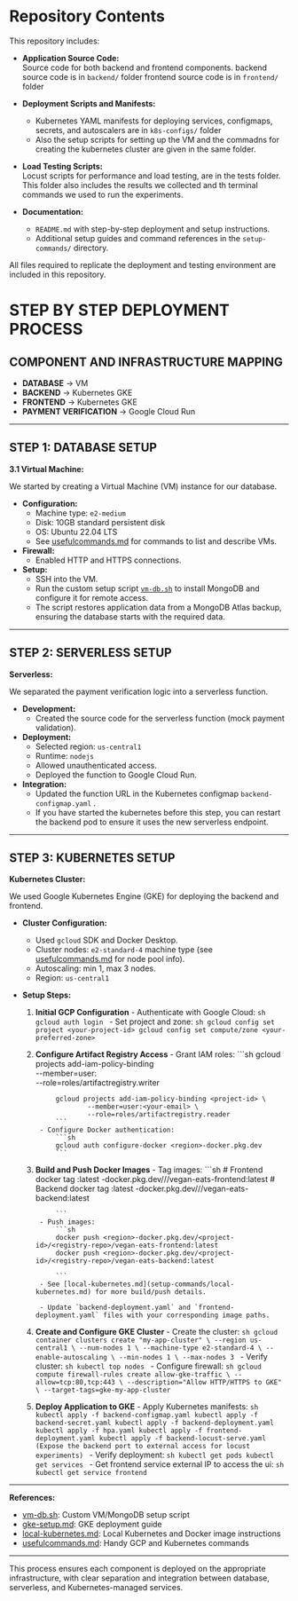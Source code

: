 # Repository Contents

This repository includes:

- **Application Source Code:**  
    Source code for both backend and frontend components.
    backend source code is in `backend/` folder
    frontend source code is in `frontend/` folder

- **Deployment Scripts and Manifests:**  
    - Kubernetes YAML manifests for deploying services, configmaps, secrets, and autoscalers are in `k8s-configs/` folder
    - Also the setup scripts for setting up the VM and the commadns for  creating the kubernetes cluster are given in the same folder.

- **Load Testing Scripts:**  
    Locust scripts for performance and load testing, are in the tests folder.
    This folder also includes the results we collected and th terminal commands we used to run the experiments.

- **Documentation:**  
    - `README.md` with step-by-step deployment and setup instructions.
    - Additional setup guides and command references in the `setup-commands/` directory. 

All files required to replicate the deployment and testing environment are included in this repository.


# STEP BY STEP DEPLOYMENT PROCESS

## COMPONENT AND INFRASTRUCTURE MAPPING

- **DATABASE** → VM  
- **BACKEND** → Kubernetes GKE  
- **FRONTEND** → Kubernetes GKE  
- **PAYMENT VERIFICATION** → Google Cloud Run  

---

## STEP 1: DATABASE SETUP

**3.1 Virtual Machine:**

We started by creating a Virtual Machine (VM) instance for our database.  
- **Configuration:**  
  - Machine type: `e2-medium`
  - Disk: 10GB standard persistent disk
  - OS: Ubuntu 22.04 LTS  
  - See [usefulcommands.md](setup-commands/usefulcommands.md) for commands to list and describe VMs.
- **Firewall:**  
  - Enabled HTTP and HTTPS connections.
- **Setup:**  
  - SSH into the VM.
  - Run the custom setup script [`vm-db.sh`](setup-commands/vm-db.sh) to install MongoDB and configure it for remote access.
  - The script restores application data from a MongoDB Atlas backup, ensuring the database starts with the required data.

---

## STEP 2: SERVERLESS SETUP

**Serverless:**

We separated the payment verification logic into a serverless function.
- **Development:**  
  - Created the source code for the serverless function (mock payment validation).
- **Deployment:**  
  - Selected region: `us-central1`
  - Runtime: `nodejs`
  - Allowed unauthenticated access.
  - Deployed the function to Google Cloud Run.
- **Integration:**  
  - Updated the function URL in the Kubernetes configmap `backend-configmap.yaml` .
  - If you have started the kubernetes before this step, you can restart the backend pod to ensure it uses the new serverless endpoint.

---

## STEP 3: KUBERNETES SETUP

**Kubernetes Cluster:**

We used Google Kubernetes Engine (GKE) for deploying the backend and frontend.
- **Cluster Configuration:**  
    - Used `gcloud` SDK and Docker Desktop.
    - Cluster nodes: `e2-standard-4` machine type (see [usefulcommands.md](setup-commands/usefulcommands.md) for node pool info).
    - Autoscaling: min 1, max 3 nodes.
    - Region: `us-central1`

- **Setup Steps:**
    1. **Initial GCP Configuration**
            - Authenticate with Google Cloud:
                ```sh
                gcloud auth login
                ```
            - Set project and zone:
                ```sh
                gcloud config set project <your-project-id>
                gcloud config set compute/zone <your-preferred-zone>
                ```
    2. **Configure Artifact Registry Access**
            - Grant IAM roles:
                ```sh
                gcloud projects add-iam-policy-binding <project-id> \
                        --member=user:<your-email> \
                        --role=roles/artifactregistry.writer

                gcloud projects add-iam-policy-binding <project-id> \
                        --member=user:<your-email> \
                        --role=roles/artifactregistry.reader
                ```
            - Configure Docker authentication:
                ```sh
                gcloud auth configure-docker <region>-docker.pkg.dev
                ```
    3. **Build and Push Docker Images**
            - Tag images:
                ```sh
                # Frontend
                docker tag <your-frontend-image-name>:latest <region>-docker.pkg.dev/<project-id>/<registry-repo>/vegan-eats-frontend:latest
                # Backend
                docker tag <your-backend-image-name>:latest <region>-docker.pkg.dev/<project-id>/<registry-repo>/vegan-eats-backend:latest
    
                ```
            - Push images:
                ```sh
                docker push <region>-docker.pkg.dev/<project-id>/<registry-repo>/vegan-eats-frontend:latest
                docker push <region>-docker.pkg.dev/<project-id>/<registry-repo>/vegan-eats-backend:latest
                
                ```
            - See [local-kubernetes.md](setup-commands/local-kubernetes.md) for more build/push details.

            - Update `backend-deployment.yaml` and `frontend-deployment.yaml` files with your corresponding image paths.

    4. **Create and Configure GKE Cluster**
            - Create the cluster:
                ```sh
                gcloud container clusters create "my-app-cluster" \
                        --region us-central1 \
                        --num-nodes 1 \
                        --machine-type e2-standard-4 \
                        --enable-autoscaling \
                        --min-nodes 1 \
                        --max-nodes 3
                ```
            - Verify cluster:
                ```sh
                kubectl top nodes
                ```
            - Configure firewall:
                ```sh
                gcloud compute firewall-rules create allow-gke-traffic \
                        --allow=tcp:80,tcp:443 \
                        --description="Allow HTTP/HTTPS to GKE" \
                        --target-tags=gke-my-app-cluster
                ```
    5. **Deploy Application to GKE**
            - Apply Kubernetes manifests:
                ```sh
                kubectl apply -f backend-configmap.yaml
                kubectl apply -f backend-secret.yaml
                kubectl apply -f backend-deployment.yaml
                kubectl apply -f hpa.yaml
                kubectl apply -f frontend-deployment.yaml
                kubectl apply -f backend-locust-serve.yaml (Expose the backend port to external access for locust experiments)
                ```
            - Verify deployment:
                ```sh
                kubectl get pods
                kubectl get services
                ```
            - Get frontend service external IP to access the ui:
                ```sh
                kubectl get service frontend
                ```

---

**References:**
- [vm-db.sh](setup-commands/vm-db.sh): Custom VM/MongoDB setup script  
- [gke-setup.md](setup-commands/gke-setup.md): GKE deployment guide  
- [local-kubernetes.md](setup-commands/local-kubernetes.md): Local Kubernetes and Docker image instructions  
- [usefulcommands.md](setup-commands/usefulcommands.md): Handy GCP and Kubernetes commands  

---

This process ensures each component is deployed on the appropriate infrastructure, with clear separation and integration between database, serverless, and Kubernetes-managed services.
